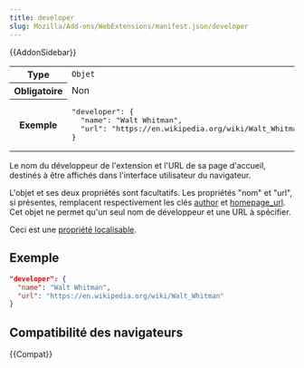 ```yaml
---
title: developer
slug: Mozilla/Add-ons/WebExtensions/manifest.json/developer
---
```


{{AddonSidebar}}

<table class="standard-table">
  <tbody>
    <tr>
      <th scope="row" style="width: 30%">Type</th>
      <td><code>Objet</code></td>
    </tr>
    <tr>
      <th scope="row">Obligatoire</th>
      <td>Non</td>
    </tr>
    <tr>
      <th scope="row">Exemple</th>
      <td>
        <pre class="brush: json">
"developer": {
  "name": "Walt Whitman",
  "url": "https://en.wikipedia.org/wiki/Walt_Whitman"
}</pre
        >
      </td>
    </tr>
  </tbody>
</table>

Le nom du développeur de l'extension et l'URL de sa page d'accueil, destinés à être affichés dans l'interface utilisateur du navigateur.

L'objet et ses deux propriétés sont facultatifs. Les propriétés "nom" et "url", si présentes, remplacent respectivement les clés [author](/fr/Add-ons/WebExtensions/manifest.json/author) et [homepage_url](/fr/Add-ons/WebExtensions/manifest.json/homepage_url). Cet objet ne permet qu'un seul nom de développeur et une URL à spécifier.

Ceci est une [propriété localisable](/fr/Add-ons/WebExtensions/Internationalization#Internationalizing_manifest.json).

## Exemple

```json
"developer": {
  "name": "Walt Whitman",
  "url": "https://en.wikipedia.org/wiki/Walt_Whitman"
}
```

## Compatibilité des navigateurs

{{Compat}}
